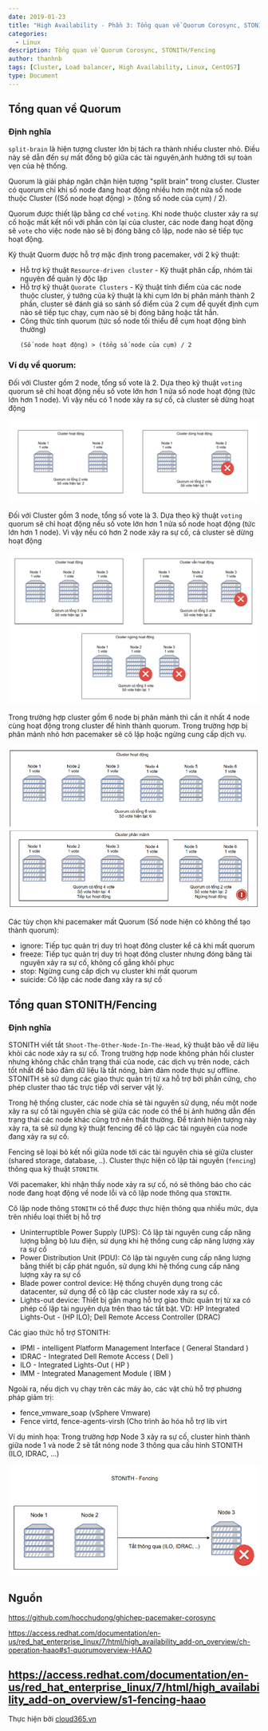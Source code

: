 ```yaml
---
date: 2019-01-23
title: "High Availability - Phần 3: Tổng quan về Quorum Corosync, STONITH/Fencing"
categories:
  - Linux
description: Tổng quan về Quorum Corosync, STONITH/Fencing
author: thanhnb
tags: [Cluster, Load balancer, High Availability, Linux, CentOS7]
type: Document
---
```


## Tổng quan về Quorum
### Định nghĩa
`split-brain` là hiện tượng cluster lớn bị tách ra thành nhiều cluster nhỏ. Điều này sẽ dẫn đến sự mất đồng bộ giữa các tài nguyên,ảnh hướng tới sự toàn vẹn của hệ thống. 

Quorum là giải pháp ngăn chặn hiện tượng "split brain" trong cluster. Cluster có quorum chỉ khi số node đang hoạt động nhiều hơn một nửa số node thuộc Cluster ((Số node hoạt động) > (tổng số node của cụm) / 2).

Quorum được thiết lập bằng cơ chế `voting`. Khi node thuộc cluster xảy ra sự cố hoặc mất kết nối với phần còn lại của cluster, các node đang hoạt động sẽ `vote` cho việc node nào sẽ bị đóng băng cô lập, node nào sẽ tiếp tục hoạt động.

Kỹ thuật Quorm được hỗ trợ mặc định trong pacemaker, với 2 kỹ thuật:
- Hỗ trợ kỹ thuật `Resource-driven cluster` - Kỹ thuật phân cấp, nhóm tài nguyên để quản lý độc lập
- Hỗ trợ kỹ thuật `Quorate Clusters` - Kỹ thuật tính điểm của các node thuộc cluster, ý tưởng của kỹ thuật là khi cụm lớn bị phân mảnh thành 2 phần, cluster sẽ đánh giá so sánh số điểm của 2 cụm để quyết định cụm nào sẽ tiếp tục chạy, cụm nào sẽ bị đóng băng hoặc tắt hẳn. 
- Công thức tính quorum (tức số node tối thiểu để cụm hoạt động bình thường)
  ```
  (Số node hoạt động) > (tổng số node của cụm) / 2
  ```

### Ví dụ về quorum:
Đối với Cluster gồm 2 node, tổng số vote là 2. Dựa theo kỹ thuật `voting` quorum sẽ chỉ hoạt động nếu số vote lớn hơn 1 nửa số node hoạt động (tức lớn hơn 1 node). Vì vậy nếu có 1 node xảy ra sự cố, cả cluster sẽ dừng hoạt động

![](/images/img-tong-quan-ve-quorum-stonith-fencing/pic1.png)

Đối với Cluster gồm 3 node, tổng số vote là 3. Dựa theo kỹ thuật `voting` quorum sẽ chỉ hoạt động nếu số vote lớn hơn 1 nửa số node hoạt động (tức lớn hơn 1 node). Vì vậy nếu có hơn 2 node xảy ra sự cố, cả cluster sẽ dừng hoạt động


![](/images/img-tong-quan-ve-quorum-stonith-fencing/pic2.png)


Trong trường hợp cluster gồm 6 node bị phân mảnh thì cần ít nhất 4 node cùng hoạt động trong cluster để hình thành quorum. Trong trường hợp bị phân mảnh nhỏ hơn pacemaker sẽ cô lập hoặc ngừng cung cấp dịch vụ.

![](/images/img-tong-quan-ve-quorum-stonith-fencing/pic3.png)

Các tùy chọn khi pacemaker mất Quorum (Số node hiện có không thể tạo thành quorum):
- ignore: Tiếp tục quản trị duy trì hoạt đông cluster kể cả khi mất quorum
- freeze: Tiếp tục quản trị duy trì hoạt đông cluster nhưng đóng băng tài nguyên xảy ra sự cố, không cố gắng khôi phục
- stop: Ngừng cung cấp dịch vụ cluster khi mất quorum
- suicide: Cô lập các node đang xảy ra sự cố


## Tổng quan STONITH/Fencing
### Định nghĩa
STONITH viết tắt `Shoot-The-Other-Node-In-The-Head`, kỹ thuật bảo vễ dữ liệu khỏi các node xảy ra sự cố. Trong trường hợp node không phản hổi cluster nhưng không chắc chắn trạng thái của node, các dịch vụ trên node, cách tốt nhất để bảo đảm dữ liệu là tắt nóng, bảm đảm node thực sự offline. STONITH sẽ sử dụng các giao thực quản trị từ xa hỗ trợ bởi phần cứng, cho phép cluster thao tác trực tiếp với server vật lý.

Trong hệ thống cluster, các node chia sẻ tài nguyên sử dụng, nếu một node xảy ra sự cố tài nguyên chia sẻ giữa các node có thể bị ảnh hướng dẫn đến trạng thái các node khác cũng trở nên thất thường. Để tránh hiện tượng này xảy ra, ta sẽ sử dụng kỹ thuật fencing để cô lập các tài nguyên của node đang xảy ra sự cố.

Fencing sẽ loại bỏ kết nối giữa node tới các tài nguyên chia sẻ giữa cluster (shared storage, database, ..). Cluster thực hiện cô lập tài nguyên (`fencing`) thông qua kỹ thuật `STONITH`.

Với pacemaker, khi nhận thấy node xảy ra sự cố, nó sẽ thông báo cho các node đang hoạt động về node lỗi và cô lập node thông qua `STONITH`.

Cô lập node thông `STONITH` có thể được thực hiện thông qua nhiều mức, dựa trên nhiều loại thiết bị hỗ trợ
- Uninterruptible Power Supply (UPS): Cô lập tài nguyên cung cấp năng lượng bằng bộ lưu điện, sử dụng khi hệ thống cung cấp năng lượng xảy ra sự cố
- Power Distribution Unit (PDU): Cô lập tài nguyên cung cấp năng lượng bằng thiết bị cấp phát nguồn, sử dụng khi hệ thống cung cấp năng lượng xảy ra sự cố
- Blade power control device: Hệ thống chuyên dụng trong các datacenter, sử dụng để cô lập các cluster node xảy ra sự cố.
- Lights-out device: Thiết bị gắn mạng hỗ trợ giao thức quản trị từ xa có phép cố lập tài nguyên dựa trên thao tác tắt bật. VD: HP Integrated Lights-Out - (HP ILO); Dell Remote Access Controller (DRAC)

Các giao thức hỗ trợ STONITH:
- IPMI - intelligent Platform Management Interface ( General Standard )
- IDRAC - Integrated Dell Remote Access ( Dell )
- ILO - Integrated Lights-Out ( HP )
- IMM - Integrated Management Module ( IBM )

Ngoài ra, nếu dịch vụ chạy trên các máy ảo, các vật chủ hỗ trợ phương pháp giảm trị:
- fence_vmware_soap (vSphere Vmware)
- Fence virtd, fence-agents-virsh  (Cho trình ảo hóa hỗ trợ lib virt

Ví dụ minh họa:
Trong trường hợp Node 3 xảy ra sự cố, cluster hình thành giữa node 1 và node 2 sẽ tắt nóng node 3 thông qua cấu hình STONITH (ILO, IDRAC, ...)

![](/images/img-tong-quan-ve-quorum-stonith-fencing/pic4.png)

## Nguồn

https://github.com/hocchudong/ghichep-pacemaker-corosync

https://access.redhat.com/documentation/en-us/red_hat_enterprise_linux/7/html/high_availability_add-on_overview/ch-operation-haao#s1-quorumoverview-HAAO

https://access.redhat.com/documentation/en-us/red_hat_enterprise_linux/7/html/high_availability_add-on_overview/s1-fencing-haao
---
Thực hiện bởi <a href="https://cloud365.vn/" target="_blank">cloud365.vn</a>